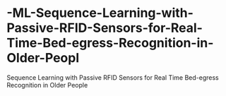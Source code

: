 # -ML-Sequence-Learning-with-Passive-RFID-Sensors-for-Real-Time-Bed-egress-Recognition-in-Older-Peopl
Sequence Learning with Passive RFID Sensors for Real Time Bed-egress Recognition in Older People
